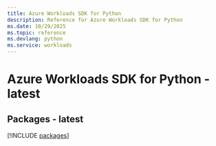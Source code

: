 ```yaml
---
title: Azure Workloads SDK for Python
description: Reference for Azure Workloads SDK for Python
ms.date: 10/29/2025
ms.topic: reference
ms.devlang: python
ms.service: workloads
---
```

# Azure Workloads SDK for Python - latest
## Packages - latest
[!INCLUDE [packages](workloads-index.md)]